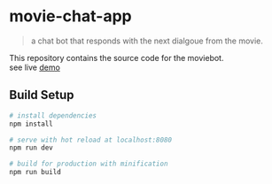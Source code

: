 # movie-chat-app

> a chat bot that responds with the next dialgoue from the movie.

This repository contains the source code for the moviebot.  
see live [demo](https://noelzubin.github.io/moviebot)


## Build Setup

``` bash
# install dependencies
npm install

# serve with hot reload at localhost:8080
npm run dev

# build for production with minification
npm run build
```

